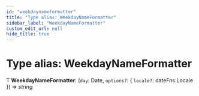 ```yaml
---
id: "weekdaynameformatter"
title: "Type alias: WeekdayNameFormatter"
sidebar_label: "WeekdayNameFormatter"
custom_edit_url: null
hide_title: true
---
```


# Type alias: WeekdayNameFormatter

Ƭ **WeekdayNameFormatter**: (`day`: Date, `options?`: { `locale?`: dateFns.Locale  }) => *string*
